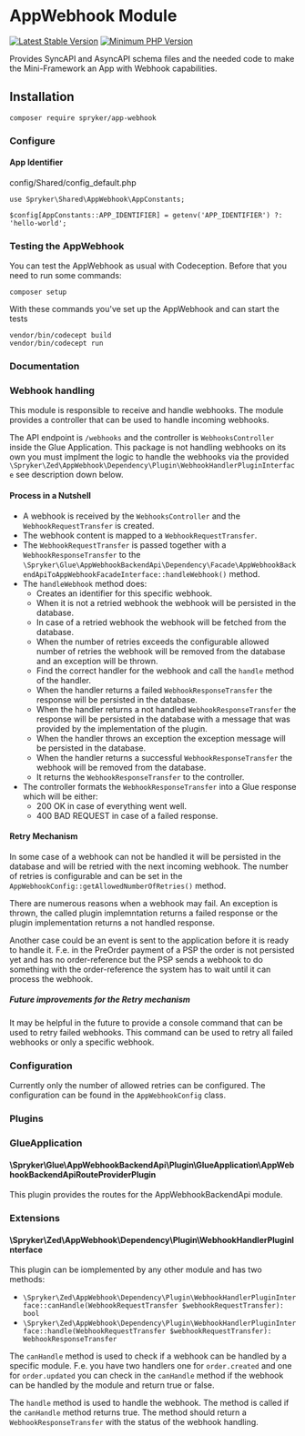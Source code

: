 # AppWebhook Module
[![Latest Stable Version](https://poser.pugx.org/spryker/app-webhook/v/stable.svg)](https://packagist.org/packages/spryker/app-webhook)
[![Minimum PHP Version](https://img.shields.io/badge/php-%3E%3D%208.1-8892BF.svg)](https://php.net/)

Provides SyncAPI and AsyncAPI schema files and the needed code to make the Mini-Framework an App with Webhook capabilities.

## Installation

```
composer require spryker/app-webhook
```

### Configure

#### App Identifier

config/Shared/config_default.php

```
use Spryker\Shared\AppWebhook\AppConstants;

$config[AppConstants::APP_IDENTIFIER] = getenv('APP_IDENTIFIER') ?: 'hello-world';
```

### Testing the AppWebhook

You can test the AppWebhook as usual with Codeception. Before that you need to run some commands:

```
composer setup
```

With these commands you've set up the AppWebhook and can start the tests

```
vendor/bin/codecept build
vendor/bin/codecept run
```

### Documentation

### Webhook handling

This module is responsible to receive and handle webhooks. The module provides a controller that can be used to handle incoming webhooks.

The API endpoint is `/webhooks` and the controller is `WebhooksController` inside the Glue Application. This package is not handling webhooks on its own you must implment the logic to handle the webhooks via the provided `\Spryker\Zed\AppWebhook\Dependency\Plugin\WebhookHandlerPluginInterface` see description down below.

#### Process in a Nutshell

- A webhook is received by the `WebhooksController` and the `WebhookRequestTransfer` is created.
- The webhook content is mapped to a `WebhookRequestTransfer`.
- The `WebhookRequestTransfer` is passed together with a `WebhookResponseTransfer` to the `\Spryker\Glue\AppWebhookBackendApi\Dependency\Facade\AppWebhookBackendApiToAppWebhookFacadeInterface::handleWebhook()` method.
- The `handleWebhook` method does:
  - Creates an identifier for this specific webhook.
  - When it is not a retried webhook the webhook will be persisted in the database.
  - In case of a retried webhook the webhook will be fetched from the database.
  - When the number of retries exceeds the configurable allowed number of retries the webhook will be removed from the database and an exception will be thrown.
  - Find the correct handler for the webhook and call the `handle` method of the handler.
  - When the handler returns a failed `WebhookResponseTransfer` the response will be persisted in the database.
  - When the handler returns a not handled `WebhookResponseTransfer` the response will be persisted in the database with a message that was provided by the implementation of the plugin.
  - When the handler throws an exception the exception message will be persisted in the database.
  - When the handler returns a successful `WebhookResponseTransfer` the webhook will be removed from the database.
  - It returns the `WebhookResponseTransfer` to the controller.
- The controller formats the `WebhookResponseTransfer` into a Glue response which will be either:
  - 200 OK in case of everything went well.
  - 400 BAD REQUEST in case of a failed response.

#### Retry Mechanism

In some case of a webhook can not be handled it will be persisted in the database and will be retried with the next incoming webhook. The number of retries is configurable and can be set in the `AppWebhookConfig::getAllowedNumberOfRetries()` method.

There are numerous reasons when a webhook may fail. An exception is thrown, the called plugin implemntation returns a failed response or the plugin implementation returns a not handled response.

Another case could be an event is sent to the application before it is ready to handle it. F.e. in the PreOrder payment of a PSP the order is not persisted yet and has no order-reference but the PSP sends a webhook to do something with the order-reference the system has to wait until it can process the webhook.

##### Future improvements for the Retry mechanism

It may be helpful in the future to provide a console command that can be used to retry failed webhooks. This command can be used to retry all failed webhooks or only a specific webhook.

### Configuration

Currently only the number of allowed retries can be configured. The configuration can be found in the `AppWebhookConfig` class.

### Plugins

### GlueApplication

#### \Spryker\Glue\AppWebhookBackendApi\Plugin\GlueApplication\AppWebhookBackendApiRouteProviderPlugin

This plugin provides the routes for the AppWebhookBackendApi module.

### Extensions

#### \Spryker\Zed\AppWebhook\Dependency\Plugin\WebhookHandlerPluginInterface

This plugin can be iomplemented by any other module and has two methods:

- `\Spryker\Zed\AppWebhook\Dependency\Plugin\WebhookHandlerPluginInterface::canHandle(WebhookRequestTransfer $webhookRequestTransfer): bool`
- `\Spryker\Zed\AppWebhook\Dependency\Plugin\WebhookHandlerPluginInterface::handle(WebhookRequestTransfer $webhookRequestTransfer): WebhookResponseTransfer`

The `canHandle` method is used to check if a webhook can be handled by a specific module. F.e. you have two handlers one for `order.created` and one for `order.updated` you can check in the `canHandle` method if the webhook can be handled by the module and return true or false.

The `handle` method is used to handle the webhook. The method is called if the `canHandle` method returns true. The method should return a `WebhookResponseTransfer` with the status of the webhook handling.
